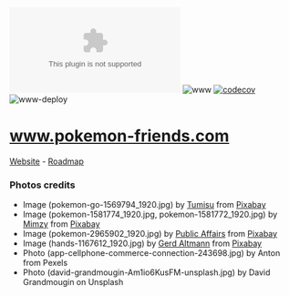 ![GitHub release (latest by date)](https://img.shields.io/github/v/release/abenevaut/pokemon-friends.com)
![www](https://github.com/abenevaut/pokemon-friends.com/workflows/www/badge.svg)
[![codecov](https://codecov.io/gh/abenevaut/pokemon-friends.com/branch/master/graph/badge.svg)](https://codecov.io/gh/abenevaut/pokemon-friends.com)
![www-deploy](https://github.com/abenevaut/pokemon-friends.com/workflows/www-deploy/badge.svg)

# www.pokemon-friends.com

[Website](https://www.pokemon-friends.com) - [Roadmap](https://github.com/users/abenevaut/projects/1)

### Photos credits

- Image (pokemon-go-1569794_1920.jpg) by <a href="https://pixabay.com/users/Tumisu-148124/?utm_source=link-attribution&amp;utm_medium=referral&amp;utm_campaign=image&amp;utm_content=1569794">Tumisu</a> from <a href="https://pixabay.com/?utm_source=link-attribution&amp;utm_medium=referral&amp;utm_campaign=image&amp;utm_content=1569794">Pixabay</a>
- Image (pokemon-1581774_1920.jpg, pokemon-1581772_1920.jpg) by <a href="https://pixabay.com/users/Mimzy-19397/?utm_source=link-attribution&amp;utm_medium=referral&amp;utm_campaign=image&amp;utm_content=1581774">Mimzy</a> from <a href="https://pixabay.com/?utm_source=link-attribution&amp;utm_medium=referral&amp;utm_campaign=image&amp;utm_content=1581774">Pixabay</a>
- Image (pokemon-2965902_1920.jpg) by <a href="https://pixabay.com/users/TAMHSCPhotos-7112899/?utm_source=link-attribution&amp;utm_medium=referral&amp;utm_campaign=image&amp;utm_content=2965902">Public Affairs</a> from <a href="https://pixabay.com/?utm_source=link-attribution&amp;utm_medium=referral&amp;utm_campaign=image&amp;utm_content=2965902">Pixabay</a>
- Image (hands-1167612_1920.jpg) by <a href="https://pixabay.com/users/geralt-9301/?utm_source=link-attribution&amp;utm_medium=referral&amp;utm_campaign=image&amp;utm_content=1167612">Gerd Altmann</a> from <a href="https://pixabay.com/?utm_source=link-attribution&amp;utm_medium=referral&amp;utm_campaign=image&amp;utm_content=1167612">Pixabay</a>
- Photo (app-cellphone-commerce-connection-243698.jpg) by Anton from Pexels
- Photo (david-grandmougin-Am1io6KusFM-unsplash.jpg) by David Grandmougin on Unsplash
